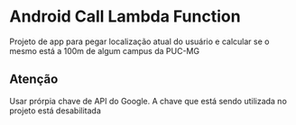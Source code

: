 # Android Call Lambda Function

Projeto de app para pegar localização atual do usuário e calcular se o mesmo está a 100m de algum campus da PUC-MG

## Atenção

Usar prórpia chave de API do Google. A chave que está sendo utilizada no projeto está desabilitada
